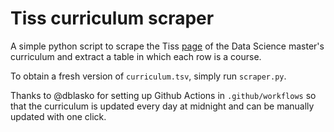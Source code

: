 # Tiss curriculum scraper
A simple python script to scrape the Tiss [page](https://tiss.tuwien.ac.at/curriculum/public/curriculum.xhtml?dswid=3632&dsrid=908&key=67853) 
of the Data Science master's curriculum and extract a table in which each row is a course.

To obtain a fresh version of `curriculum.tsv`, simply run `scraper.py`.

Thanks to @dblasko for setting up Github Actions in `.github/workflows` so that the curriculum is updated every day at midnight and can be manually updated with one click.
